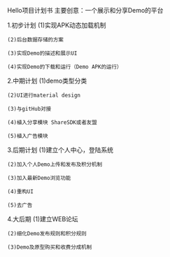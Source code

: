 Hello项目计划书
主要创意：一个展示和分享Demo的平台

1.初步计划
    (1)实现APK动态加载机制
    
    (2)后台数据存储的方案
    
    (3)实现Demo的描述和展示UI
    
    (4)实现Demo的下载和运行（Demo APK的运行）
	
2.中期计划
    (1)demo类型分类
    
    (2)UI进行material design
	
    (3)与gitHub对接
	
    (4)植入分享模块 ShareSDK或者友盟
	
    (5)植入广告模块
	
3.后期计划
    (1)建立个人中心，登陆系统
    
    (2)加入个人Demo上传和发布及积分机制
	
    (3)加入最新Demo浏览功能
	
    (4)重构UI
	
    (5)去广告
	
4.大后期
    (1)建立WEB论坛
    
    (2)细化Demo发布规则和积分规则
	
    (3)Demo及原型购买和收费分成机制
	
